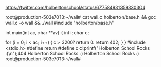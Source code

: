 https://twitter.com/holbertonschool/status/677584931359330304

root@production-503e7013:~/wall# cat wall.c holberton/base.h && gcc wall.c -o wall && ./wall
#include "holberton/base.h"

int main(int ac, char **av)
{
  int i; char c;

  for (i = 0; i < ac; i++)
    {
      c > 3200? return 0: return 402;
    }
}
#include <stdio.h>
#define return
#define c d;printf("Holberton School Rocks :)\n");404
Holberton School Rocks :)
Holberton School Rocks :)
root@production-503e7013:~/wall#
